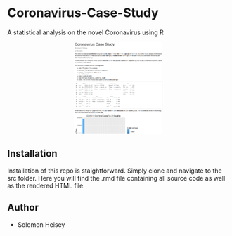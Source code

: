 # Coronavirus-Case-Study
 A statistical analysis on the novel Coronavirus using R
 
 <p align="center">
  <img src="images/image.png" width="40%" height="40%">
</p>
 
 ## Installation
Installation of this repo is staightforward. Simply clone and navigate to the src folder. Here you will find the .rmd file containing all source code as well as the rendered HTML file.
 
 ## Author 
 * Solomon Heisey
